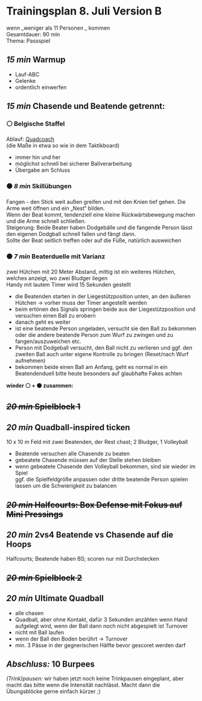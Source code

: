 # Trainingsplan 8. Juli Version B  
wenn _weniger als 11 Personen _ kommen  
Gesamtdauer: 90 min  
Thema: Passspiel  

## _15 min_ Warmup
- Lauf-ABC  
- Gelenke  
- ordentlich einwerfen  

## _15 min_ Chasende und Beatende getrennt:  
### :white_circle: Belgische Staffel  
Ablauf: [Quadcoach](https://quadcoach.app/tacticboards/687630f3db46a9caa9ba0f6d)  
(die Maße in etwa so wie in dem Taktikboard)  
- immer hin und her  
- möglichst schnell bei sicherer Ballverarbeitung  
- Übergabe am Schluss  

### :black_circle: _8 min_ Skillübungen
Fangen - den Stick weit außen greifen und mit den Knien tief gehen. Die Arme weit öffnen und ein „Nest“ bilden.  
Wenn der Beat kommt, tendenziell eine kleine Rückwärtsbewegung machen und die Arme schnell schließen.  
Steigerung: Beide Beater haben Dodgebälle und die fangende Person lässt den eigenen Dodgball schnell fallen und fängt dann.  
Sollte der Beat seitlich treffen oder auf die Füße, natürlich ausweichen  

### :black_circle: _7 min_ Beaterduelle mit Varianz  
zwei Hütchen mit 20 Meter Abstand, mittig ist ein weiteres Hütchen, welches anzeigt, wo zwei Bludger liegen  
Handy mit lautem Timer wird 15 Sekunden gestellt  
- die Beatenden starten in der Liegestützposition unten, an den äußeren Hütchen -> vorher muss der Timer angestellt werden  
- beim ertönen des Signals springen beide aus der Liegestützposition und versuchen einen Ball zu erobern
- danach geht es weiter  
- ist eine beatende Person ungeladen, versucht sie den Ball zu bekommen oder die andere beatende Person zum Wurf zu zwingen und zu fangen/auszuweichen etc.  
- Person mit Dodgeball versucht, den Ball nicht zu verlieren und ggf. den zweiten Ball auch unter eigene Kontrolle zu bringen (Reset/nach Wurf aufnehmen)  
- bekommen beide einen Ball am Anfang, geht es normal in ein Beatendenduell
bitte heute besonders auf glaubhafte Fakes achten  

**wieder :white_circle: + :black_circle: zusammen:**  

## ~~_20 min_ Spielblock 1~~  
## _20 min_ Quadball-inspired ticken
10 x 10 m Feld mit zwei Beatenden, der Rest chast; 2 Bludger, 1 Volleyball  
- Beatende versuchen alle Chasende zu beaten  
- gebeatete Chasende müssen auf der Stelle stehen bleiben  
- wenn gebeatete Chasende den Volleyball bekommen, sind sie wieder im Spiel  
ggf. die Spielfeldgröße anpassen oder dritte beatende Person spielen lassen um die Schwierigkeit zu balancen  

## ~~_20 min_ Halfcourts: Box Defense mit Fokus auf Mini Pressings~~  
## _20 min_ 2vs4 Beatende vs Chasende auf die Hoops  
Halfcourts; Beatende haben BS; scoren nur mit Durchstecken  

## ~~_20 min_ Spielblock 2~~  
## _20 min_ Ultimate Quadball
- alle chasen  
- Quadball, aber ohne Kontakt, dafür 3 Sekunden anzählen wenn Hand aufgelegt wird, wenn der Ball dann noch nicht abgespielt ist Turnover  
- nicht mit Ball laufen  
- wenn der Ball den Boden berührt -> Turnover  
- min. 3 Pässe in der gegnerischen Hälfte bevor gescoret werden darf  

## _Abschluss:_ 10 Burpees  

_(Trink)pausen:_ wir haben jetzt noch keine Trinkpausen eingeplant, aber macht das bitte wenn die Intensität nachlässt. Macht dann die Übungsblöcke gerne einfach kürzer ;)